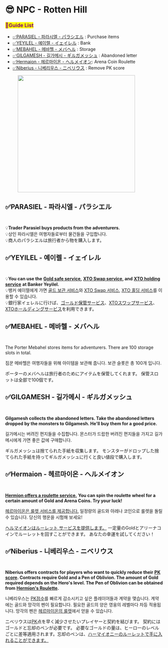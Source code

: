 # 😎 NPC - Rotten Hill

### <mark style="color:purple;">**📜Guide List**</mark>

* [✅PARASIEL - 파라시엘 - パラシエル](npc-rotten-hill.md#parasiel-parashieru) : Purchase items
* [✅YEYILEL - 예이렐 - イェイレル](npc-rotten-hill.md#yeyilel-yeireru) : Bank
* [✅MEBAHEL - 메바헬 - メバヘル](npc-rotten-hill.md#mebahel-mebaheru) : Storage
* [✅GILGAMESH - 길가메시 - ギルガメッシュ](npc-rotten-hill.md#gilgamesh-girugamesshu) : Abandoned letter
* [✅Hermaion - 헤르마이온 - ヘルメイオン](npc-rotten-hill.md#hermaion-herumeion): Arena Coin Roulette
* [✅Niberius - 니베리우스 - ニベリウス](npc-rotten-hill.md#niberius-niberiusu) : Remove PK score

<figure><img src="../../.gitbook/assets/Map_L1.png" alt="" width="375"><figcaption></figcaption></figure>

## ✅PARASIEL - 파라시엘 - パラシエル

<figure><img src="../../.gitbook/assets/KakaoTalk_20230824_120313487.png" alt=""><figcaption></figcaption></figure>

<div align="left"><figure><img src="../../.gitbook/assets/Item.png" alt=""><figcaption></figcaption></figure></div>

💡**Trader Parasiel buys products from the adventurers.**\
💡상인 파라시엘은 여행자들로부터 물건들을 구입합니다.\
💡商人のパラシエルは旅行者から物を購入します。

## ✅YEYILEL - 예이렐 - イェイレル

<figure><img src="../../.gitbook/assets/KakaoTalk_20230824_120313487_03.png" alt=""><figcaption></figcaption></figure>

<div align="left"><figure><img src="../../.gitbook/assets/Bank.png" alt=""><figcaption></figcaption></figure></div>

💡**You can use the** [**Gold safe service**](../../xto-token/gold-safe-service.md)**,** [**XTO Swap service**](../../xto-token/xto-swap-service/)**, and** [**XTO holding service**](../../xto-token/xto-holding-service/) **at Banker Yeyilel.**\
💡뱅커 예이렐에게 가면 [골드 보관 서비스](../../xto-token/gold-safe-service.md)와 [XTO Swap 서비스](../../xto-token/xto-swap-service/), [XTO 홀딩 서비스](../../xto-token/xto-holding-service/)를 이용할 수 있습니다.\
💡銀行家イェレルに行けば、[ゴールド保管サービス](../../xto-token/gold-safe-service.md)、[XTOスワップサービス](../../xto-token/xto-swap-service/)、[XTOホールディングサービス](../../xto-token/xto-holding-service/)を利用できます。

## ✅MEBAHEL - 메바헬 - メバヘル

<figure><img src="../../.gitbook/assets/KakaoTalk_20230824_120313487_11.png" alt=""><figcaption></figcaption></figure>

<div align="left"><figure><img src="../../.gitbook/assets/Storage.png" alt=""><figcaption></figcaption></figure></div>

The Porter Mebahel stores items for adventurers. There are 100 storage slots in total.

짐꾼 메바헬은 여행자들을 위해 아이템을 보관해 줍니다. 보관 슬롯은 총 100개 입니다.

ポーターのメバヘルは旅行者のためにアイテムを保管してくれます。 保管スロットは全部で100個です。

## ✅GILGAMESH - 길가메시 - ギルガメッシュ

<figure><img src="../../.gitbook/assets/KakaoTalk_20230824_120313487_08 (2).png" alt=""><figcaption></figcaption></figure>

<div align="left"><figure><img src="../../.gitbook/assets/Letter.png" alt=""><figcaption></figcaption></figure></div>

**Gilgamesh collects the abandoned letters. Take the abandoned letters dropped by the monsters to Gilgamesh. He'll buy them for a good price.**

길가메시는 버려진 편지들을 수집합니다. 몬스터가 드랍한 버려진 편지들을 가지고 길가메시에게 가면 좋은 값에 구매합니다.

ギルガメッシュは捨てられた手紙を収集します。 モンスターがドロップした捨てられた手紙を持ってギルガメッシュに行くと良い値段で購入します。

## ✅Hermaion - 헤르마이온 - ヘルメイオン

<figure><img src="../../.gitbook/assets/KakaoTalk_20230824_120313487_09.png" alt=""><figcaption></figcaption></figure>

<div align="left"><figure><img src="../../.gitbook/assets/ArenaCoin.png" alt=""><figcaption></figcaption></figure></div>

[**Hermion offers a roulette service.**](../../gamemode/1vs1-arena/arena-roulette.md) **You can spin the roulette wheel for a certain amount of Gold and Arena Coins. Try your luck!**

[헤르마이온은 룰렛 서비스를 제공합니다.](../../gamemode/1vs1-arena/arena-roulette.md) 일정량의 골드와 아레나 코인으로 룰렛을 돌릴 수 있습니다. 당신의 행운을 시험해 보세요!&#x20;

[ヘルマイオンはルーレット サービスを提供します。](../../gamemode/1vs1-arena/arena-roulette.md) 一定量のGoldとアリーナコインでルーレットを回すことができます。 あなたの幸運を試してください！

## ✅Niberius - 니베리우스 - ニベリウス

<figure><img src="../../.gitbook/assets/NPC_Niberius.png" alt=""><figcaption></figcaption></figure>

<div align="left"><figure><img src="../../.gitbook/assets/PK.png" alt=""><figcaption></figcaption></figure></div>

**Niberius offers contracts for players who want to quickly reduce their** [**PK score**](../../contents/pk/)**. Contracts require Gold and a Pen of Oblivion. The amount of Gold required depends on the Hero's level. The Pen of Oblivion can be obtained from** [**Hermion's Roulette**](../../gamemode/1vs1-arena/arena-roulette.md)**.**

니베리우스는 [PK점수](../../contents/pk/)를 빠르게 감소시키고 싶은 플레이어들과 계약을 맺습니다. 계약에는 골드와 망각의 펜이 필요합니다. 필요한 골드의 양은 영웅의 레벨마다 차등 적용됩니다. 망각의 펜은 [헤르마이온의 룰렛](../../gamemode/1vs1-arena/arena-roulette.md)에서 얻을 수 있습니다.

ニベリウスは[PK](../../contents/pk/)点を早く減少させたいプレイヤーと契約を結びます。 契約にはゴールドと忘却のペンが必要です。 必要なゴールドの量は、ヒーローのレベルごとに差等適用されます。忘却のペンは、[ハーマイオニーのルーレットで手に入れることができます。](../../gamemode/1vs1-arena/arena-roulette.md)
